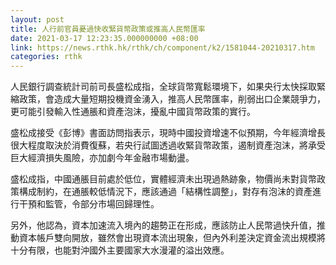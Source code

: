 ```yaml
---
layout: post
title: 人行前官員憂過快收緊貨幣政策或推高人民幣匯率
date: 2021-03-17 12:23:35.000000000 +08:00
link: https://news.rthk.hk/rthk/ch/component/k2/1581044-20210317.htm
categories: rthk
---
```


人民銀行調查統計司前司長盛松成指，全球貨幣寬鬆環境下，如果央行太快採取緊縮政策，會造成大量短期投機資金湧入，推高人民幣匯率，削弱出口企業競爭力，更可能引發輸入性通脹和資產泡沫，擾亂中國貨幣政策的實行。

盛松成接受《彭博》書面訪問指表示，現時中國投資增速不似預期，今年經濟增長很大程度取決於消費復蘇，若央行試圖透過收緊貨幣政策，遏制資產泡沫，將承受巨大經濟損失風險，亦加劇今年金融市場動盪。

盛松成指，中國通脹目前處於低位，實體經濟未出現過熱跡象，物價尚未對貨幣政策構成制約，在通脹較低情況下，應該通過「結構性調整」，對存有泡沫的資產進行干預和監管，令部分市場回歸理性。

另外，他認為，資本加速流入境內的趨勢正在形成，應該防止人民幣過快升值，推動資本帳戶雙向開放，雖然會出現資本流出現象，但內外利差決定資金流出規模將十分有限，也能對沖國外主要國家大水漫灌的溢出效應。
